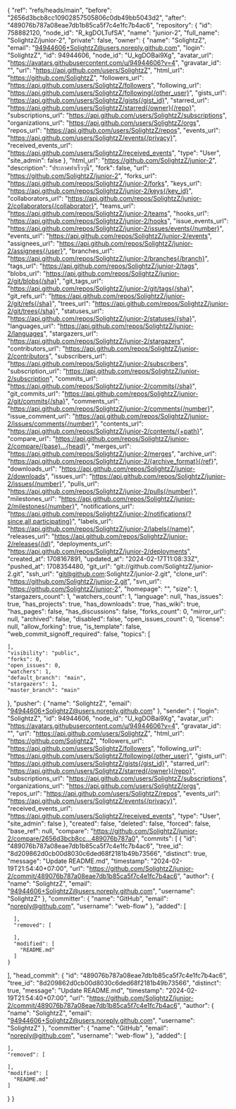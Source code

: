 {
  "ref": "refs/heads/main",
  "before": "2656d3bcb8cc10902857505806c0db49bb5043d2",
  "after": "489076b787a08eae7db1b85ca5f7c4e1fc7b4ac6",
  "repository": {
    "id": 758882120,
    "node_id": "R_kgDOLTufSA",
    "name": "junior-2",
    "full_name": "SolightzZ/junior-2",
    "private": false,
    "owner": {
      "name": "SolightzZ",
      "email": "94944606+SolightzZ@users.noreply.github.com",
      "login": "SolightzZ",
      "id": 94944606,
      "node_id": "U_kgDOBai9Xg",
      "avatar_url": "https://avatars.githubusercontent.com/u/94944606?v=4",
      "gravatar_id": "",
      "url": "https://api.github.com/users/SolightzZ",
      "html_url": "https://github.com/SolightzZ",
      "followers_url": "https://api.github.com/users/SolightzZ/followers",
      "following_url": "https://api.github.com/users/SolightzZ/following{/other_user}",
      "gists_url": "https://api.github.com/users/SolightzZ/gists{/gist_id}",
      "starred_url": "https://api.github.com/users/SolightzZ/starred{/owner}{/repo}",
      "subscriptions_url": "https://api.github.com/users/SolightzZ/subscriptions",
      "organizations_url": "https://api.github.com/users/SolightzZ/orgs",
      "repos_url": "https://api.github.com/users/SolightzZ/repos",
      "events_url": "https://api.github.com/users/SolightzZ/events{/privacy}",
      "received_events_url": "https://api.github.com/users/SolightzZ/received_events",
      "type": "User",
      "site_admin": false
    },
    "html_url": "https://github.com/SolightzZ/junior-2",
    "description": "ประกาศทำเร็วๆนี้",
    "fork": false,
    "url": "https://github.com/SolightzZ/junior-2",
    "forks_url": "https://api.github.com/repos/SolightzZ/junior-2/forks",
    "keys_url": "https://api.github.com/repos/SolightzZ/junior-2/keys{/key_id}",
    "collaborators_url": "https://api.github.com/repos/SolightzZ/junior-2/collaborators{/collaborator}",
    "teams_url": "https://api.github.com/repos/SolightzZ/junior-2/teams",
    "hooks_url": "https://api.github.com/repos/SolightzZ/junior-2/hooks",
    "issue_events_url": "https://api.github.com/repos/SolightzZ/junior-2/issues/events{/number}",
    "events_url": "https://api.github.com/repos/SolightzZ/junior-2/events",
    "assignees_url": "https://api.github.com/repos/SolightzZ/junior-2/assignees{/user}",
    "branches_url": "https://api.github.com/repos/SolightzZ/junior-2/branches{/branch}",
    "tags_url": "https://api.github.com/repos/SolightzZ/junior-2/tags",
    "blobs_url": "https://api.github.com/repos/SolightzZ/junior-2/git/blobs{/sha}",
    "git_tags_url": "https://api.github.com/repos/SolightzZ/junior-2/git/tags{/sha}",
    "git_refs_url": "https://api.github.com/repos/SolightzZ/junior-2/git/refs{/sha}",
    "trees_url": "https://api.github.com/repos/SolightzZ/junior-2/git/trees{/sha}",
    "statuses_url": "https://api.github.com/repos/SolightzZ/junior-2/statuses/{sha}",
    "languages_url": "https://api.github.com/repos/SolightzZ/junior-2/languages",
    "stargazers_url": "https://api.github.com/repos/SolightzZ/junior-2/stargazers",
    "contributors_url": "https://api.github.com/repos/SolightzZ/junior-2/contributors",
    "subscribers_url": "https://api.github.com/repos/SolightzZ/junior-2/subscribers",
    "subscription_url": "https://api.github.com/repos/SolightzZ/junior-2/subscription",
    "commits_url": "https://api.github.com/repos/SolightzZ/junior-2/commits{/sha}",
    "git_commits_url": "https://api.github.com/repos/SolightzZ/junior-2/git/commits{/sha}",
    "comments_url": "https://api.github.com/repos/SolightzZ/junior-2/comments{/number}",
    "issue_comment_url": "https://api.github.com/repos/SolightzZ/junior-2/issues/comments{/number}",
    "contents_url": "https://api.github.com/repos/SolightzZ/junior-2/contents/{+path}",
    "compare_url": "https://api.github.com/repos/SolightzZ/junior-2/compare/{base}...{head}",
    "merges_url": "https://api.github.com/repos/SolightzZ/junior-2/merges",
    "archive_url": "https://api.github.com/repos/SolightzZ/junior-2/{archive_format}{/ref}",
    "downloads_url": "https://api.github.com/repos/SolightzZ/junior-2/downloads",
    "issues_url": "https://api.github.com/repos/SolightzZ/junior-2/issues{/number}",
    "pulls_url": "https://api.github.com/repos/SolightzZ/junior-2/pulls{/number}",
    "milestones_url": "https://api.github.com/repos/SolightzZ/junior-2/milestones{/number}",
    "notifications_url": "https://api.github.com/repos/SolightzZ/junior-2/notifications{?since,all,participating}",
    "labels_url": "https://api.github.com/repos/SolightzZ/junior-2/labels{/name}",
    "releases_url": "https://api.github.com/repos/SolightzZ/junior-2/releases{/id}",
    "deployments_url": "https://api.github.com/repos/SolightzZ/junior-2/deployments",
    "created_at": 1708167891,
    "updated_at": "2024-02-17T11:08:33Z",
    "pushed_at": 1708354480,
    "git_url": "git://github.com/SolightzZ/junior-2.git",
    "ssh_url": "git@github.com:SolightzZ/junior-2.git",
    "clone_url": "https://github.com/SolightzZ/junior-2.git",
    "svn_url": "https://github.com/SolightzZ/junior-2",
    "homepage": "",
    "size": 1,
    "stargazers_count": 1,
    "watchers_count": 1,
    "language": null,
    "has_issues": true,
    "has_projects": true,
    "has_downloads": true,
    "has_wiki": true,
    "has_pages": false,
    "has_discussions": false,
    "forks_count": 0,
    "mirror_url": null,
    "archived": false,
    "disabled": false,
    "open_issues_count": 0,
    "license": null,
    "allow_forking": true,
    "is_template": false,
    "web_commit_signoff_required": false,
    "topics": [

    ],
    "visibility": "public",
    "forks": 0,
    "open_issues": 0,
    "watchers": 1,
    "default_branch": "main",
    "stargazers": 1,
    "master_branch": "main"
  },
  "pusher": {
    "name": "SolightzZ",
    "email": "94944606+SolightzZ@users.noreply.github.com"
  },
  "sender": {
    "login": "SolightzZ",
    "id": 94944606,
    "node_id": "U_kgDOBai9Xg",
    "avatar_url": "https://avatars.githubusercontent.com/u/94944606?v=4",
    "gravatar_id": "",
    "url": "https://api.github.com/users/SolightzZ",
    "html_url": "https://github.com/SolightzZ",
    "followers_url": "https://api.github.com/users/SolightzZ/followers",
    "following_url": "https://api.github.com/users/SolightzZ/following{/other_user}",
    "gists_url": "https://api.github.com/users/SolightzZ/gists{/gist_id}",
    "starred_url": "https://api.github.com/users/SolightzZ/starred{/owner}{/repo}",
    "subscriptions_url": "https://api.github.com/users/SolightzZ/subscriptions",
    "organizations_url": "https://api.github.com/users/SolightzZ/orgs",
    "repos_url": "https://api.github.com/users/SolightzZ/repos",
    "events_url": "https://api.github.com/users/SolightzZ/events{/privacy}",
    "received_events_url": "https://api.github.com/users/SolightzZ/received_events",
    "type": "User",
    "site_admin": false
  },
  "created": false,
  "deleted": false,
  "forced": false,
  "base_ref": null,
  "compare": "https://github.com/SolightzZ/junior-2/compare/2656d3bcb8cc...489076b787a0",
  "commits": [
    {
      "id": "489076b787a08eae7db1b85ca5f7c4e1fc7b4ac6",
      "tree_id": "8d209862d0cb00d8030c6ded68f2181b49b73566",
      "distinct": true,
      "message": "Update README.md",
      "timestamp": "2024-02-19T21:54:40+07:00",
      "url": "https://github.com/SolightzZ/junior-2/commit/489076b787a08eae7db1b85ca5f7c4e1fc7b4ac6",
      "author": {
        "name": "SolightzZ",
        "email": "94944606+SolightzZ@users.noreply.github.com",
        "username": "SolightzZ"
      },
      "committer": {
        "name": "GitHub",
        "email": "noreply@github.com",
        "username": "web-flow"
      },
      "added": [

      ],
      "removed": [

      ],
      "modified": [
        "README.md"
      ]
    }
  ],
  "head_commit": {
    "id": "489076b787a08eae7db1b85ca5f7c4e1fc7b4ac6",
    "tree_id": "8d209862d0cb00d8030c6ded68f2181b49b73566",
    "distinct": true,
    "message": "Update README.md",
    "timestamp": "2024-02-19T21:54:40+07:00",
    "url": "https://github.com/SolightzZ/junior-2/commit/489076b787a08eae7db1b85ca5f7c4e1fc7b4ac6",
    "author": {
      "name": "SolightzZ",
      "email": "94944606+SolightzZ@users.noreply.github.com",
      "username": "SolightzZ"
    },
    "committer": {
      "name": "GitHub",
      "email": "noreply@github.com",
      "username": "web-flow"
    },
    "added": [

    ],
    "removed": [

    ],
    "modified": [
      "README.md"
    ]
  }
}
